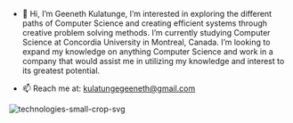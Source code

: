 - 👋 Hi, I’m Geeneth Kulatunge, I’m interested in exploring the different paths of Computer Science and creating efficient systems through creative problem solving methods. I’m currently studying Computer Science at Concordia University in Montreal, Canada. I’m looking to expand my knowledge on anything Computer Science and work in a company that would assist me in utilizing my knowledge and interest to its greatest potential. 

- 📫 Reach me at: kulatungegeeneth@gmail.com

![technologies-small-crop-svg](https://user-images.githubusercontent.com/44797747/191419807-b28d8996-bc8d-4cd9-bdb0-77ff3d7b6d93.svg)

<!---
Geeneth/Geeneth is a ✨ special ✨ repository because its `README.md` (this file) appears on your GitHub profile.
You can click the Preview link to take a look at your changes.
--->
